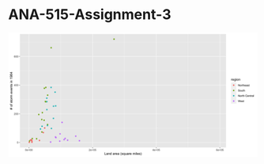 # ANA-515-Assignment-3

![plot](https://github.com/ibarvi/ANA-515-Assignment-3/blob/main/plot.png?raw=true)
